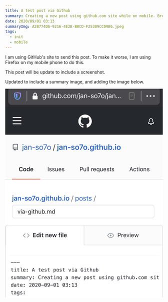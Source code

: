 ```yaml
---
title: A test post via Github
summary: Creating a new post using github.com site while on mobile. Browser is Firefox.
date: 2020/09/01 03:13
summaryImg: A2B774DA-9216-4E2B-B8CD-F25309CC09B6.jpeg
tags:
  - init
  - mobile
---
```


I am using GitHub's site to send this post. 
To make it worse, I am using Firefox on my mobile phone to do this.

This post will be update to include a screenshot.

Updated to include a summary image, and adding the image below.

<img class=" max-400 " src="A2B774DA-9216-4E2B-B8CD-F25309CC09B6.jpeg" alt="screenshot">

